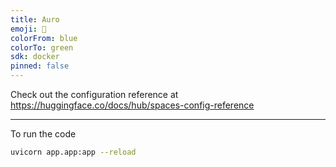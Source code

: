 ```yaml
---
title: Auro
emoji: 🏢
colorFrom: blue
colorTo: green
sdk: docker
pinned: false
---
```

Check out the configuration reference at https://huggingface.co/docs/hub/spaces-config-reference

---
To run the code
```bash
uvicorn app.app:app --reload
```